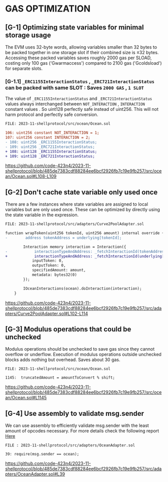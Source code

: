 # GAS OPTIMIZATION

##

## [G-1] Optimizing state variables for minimal storage usage

The EVM uses 32-byte words, allowing variables smaller than 32 bytes to be packed together in one storage slot if their combined size is ≤32 bytes. Accessing these packed variables saves roughly 2000 gas per SLOAD, costing only 100 gas ('Gwarmaccess') compared to 2100 gas ('Gcoldsload') for separate slots.

### [G-1.1]  ``_ERC1155InteractionStatus`` , ``_ERC721InteractionStatus`` can be packed with same SLOT : Saves ``2000 GAS`` , ``1 SLOT``

The value of ``_ERC1155InteractionStatus`` and ``_ERC721InteractionStatus`` values always interchanged between ``NOT_INTERACTION`` , ``INTERACTION `` constant values . So uint128 perfectly safe instead of uint256. This will not harm protocol and perfectly safe conversion.

```diff
FILE: 2023-11-shellprotocol/src/ocean/Ocean.sol

106: uint256 constant NOT_INTERACTION = 1;
107: uint256 constant INTERACTION = 2;
- 108: uint256 _ERC1155InteractionStatus;
- 109: uint256 _ERC721InteractionStatus;
+ 108: uint128 _ERC1155InteractionStatus;
+ 109: uint128 _ERC721InteractionStatus;

```
https://github.com/code-423n4/2023-11-shellprotocol/blob/485de7383cdf88284ee6bcf2926fb7c19e9fb257/src/ocean/Ocean.sol#L108-L109

##

## [G-2] Don't cache state variable only used once

There are a few instances where state variables are assigned to local variables but are only used once. These can be optimized by directly using the state variable in the expression.

```diff
FILE: 2023-11-shellprotocol/src/adapters/Curve2PoolAdapter.sol

function wrapToken(uint256 tokenId, uint256 amount) internal override {
-        address tokenAddress = underlying[tokenId];

        Interaction memory interaction = Interaction({
-            interactionTypeAndAddress: _fetchInteractionId(tokenAddress, 
+            interactionTypeAndAddress: _fetchInteractionId(underlying[tokenId], uint256(InteractionType.WrapErc20)),
            inputToken: 0,
            outputToken: 0,
            specifiedAmount: amount,
            metadata: bytes32(0)
        });

        IOceanInteractions(ocean).doInteraction(interaction);
    }

``` 
https://github.com/code-423n4/2023-11-shellprotocol/blob/485de7383cdf88284ee6bcf2926fb7c19e9fb257/src/adapters/Curve2PoolAdapter.sol#L102-L114

##

## [G-3] Modulus operations that could be unchecked

Modulus operations should be unchecked to save gas since they cannot overflow or underflow. Execution of modulus operations outside unchecked blocks adds nothing but overhead. Saves about 30 gas.

```solidity
FILE: 2023-11-shellprotocol/src/ocean/Ocean.sol

1145:  truncatedAmount = amountToConvert % shift;

```
https://github.com/code-423n4/2023-11-shellprotocol/blob/485de7383cdf88284ee6bcf2926fb7c19e9fb257/src/ocean/Ocean.sol#L1145

##

## [G-4] Use assembly to validate msg.sender

We can use assembly to efficiently validate msg.sender with the least amount of opcodes necessary. For more details check the following report [Here](https://code4rena.com/reports/2023-05-juicebox#g-06-use-assembly-to-validate-msgsender)

```solidity
FILE : 2023-11-shellprotocol/src/adapters/OceanAdapter.sol

39: require(msg.sender == ocean);

```
https://github.com/code-423n4/2023-11-shellprotocol/blob/485de7383cdf88284ee6bcf2926fb7c19e9fb257/src/adapters/OceanAdapter.sol#L39






